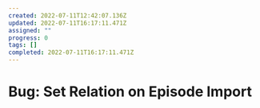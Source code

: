```yaml
---
created: 2022-07-11T12:42:07.136Z
updated: 2022-07-11T16:17:11.471Z
assigned: ""
progress: 0
tags: []
completed: 2022-07-11T16:17:11.471Z
---
```


# Bug: Set Relation on Episode Import
